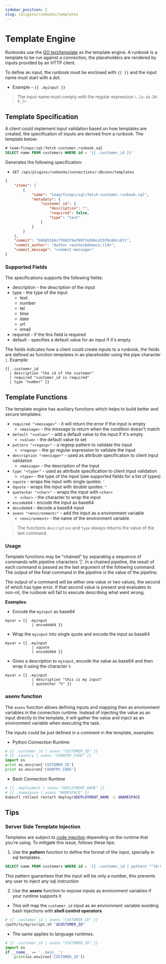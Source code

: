 ```yaml
---
sidebar_position: 2
slug: /plugins/runbooks/templates
---
```


# Template Engine

Runbooks use the [GO text/template](https://pkg.go.dev/text/template) as the template engine. A runbook is a template to be run against a connection, the placeholders are rendered by inputs provided by an HTTP client.

To define an input, the runbook must be enclosed with `{{ }}` and the input name must start with a dot.
- Example - `{{ .myinput }}`

> The input name must comply with the regular expression `\.[a-zA-Z0-9_]+`

## Template Specification

A client could implement input validation based on how templates are created, the specification of inputs are derived from a runbook.
The template below:

```sql
# team/finops/sql/fetch-customer.runbook.sql
SELECT name FROM customers WHERE id = '{{ .customer_id }}'
```

Generates the following specification:

- `GET /api/plugins/runbooks/connections/:dbconn/templates`

```json
{
    "items": [
        {
            "name": "team/finops/sql/fetch-customer.runbook.sql",
            "metadata": {
                "customer_id": {
                    "description": "",
                    "required": false,
                    "type": "text"
                }
            }
        }
    ],
    "commit": "b96851b9cf7065f9af0977e506cd1970c60cc87c",
    "commit_author": "Author <author@domain.tld>",
    "commit_message": "<commit-message>"
}
```


### Supported Fields

The specifications supports the following fields:

<!-- "text", "number", "tel", "time", "date", "url", "email" -->

- description - the description of the input
- type - the type of the input
  - text
  - number
  - tel
  - time
  - date
  - url
  - email
- required - if the this field is required
- default - specifies a default value for an input if it's empty

The fields indicates how a client could create inputs to a runbook, the fields are defined as function templates in an placeholder using the pipe character `|`. Example:

```
{{ .customer_id 
  | description "the id of the customer" 
  | required "customer_id is required"
  | type "number" }}
```

## Template Functions

The template engine has auxiliary functions which helps to build better and secure templates:

- `required "<message>"`  - it will return the error if the input is empty
  - `<message>` - the message to return when the condition doesn't match
- `default "<value>"` - add a default value to the input if it's empty
  - `<value>` - the default value to set
- `pattern "<regexp>"` - a regexp pattern to validate the input
  - `<regexp>` - the go regular expression to validate the input
- `description "<message>"` - used as attribute specification to client input validation
  - `<message>` - the description of the input
- `type "<type>"` - used as attribute specification to client input validation
  - `<type>` - the type of the input (see supported fields for a list of types)
- `squote` - wraps the input with single quotes: `'`
- `dquote` - wraps the input with double quotes: `"`
- `quotechar "<char>"` -  wraps the input with `<char>`
  - `<char>` - the character to wrap the input
- `encodeb64` - encode the input as base64
- `decodeb64` - decode a base64 input
- `asenv "<environment>"` - add the input as a environment variable
  - `<environment>` - the name of the environment variable

> The functions `description` and `type` always returns the value of the last command.

### Usage

Template functions may be "chained" by separating a sequence of commands with pipeline characters '|'. In a chained pipeline, the result of each command is passed as the last argument of the following command. The output of the final command in the pipeline is the value of the pipeline.

The output of a command will be either one value or two values, the second of which has type error. If that second value is present and evaluates to non-nil, the runbook will fail to execute describing what went wrong.

**Examples:**

- Encode the `myinput` as base64

```
myvar = {{ .myinput
            | encodeb64 }}
```

- Wrap the `myinput` into single quote and encode the input as base64

```
myvar = {{ .myinput
            | squote
            | encodeb64 }}
```

- Gives a description to `myinput`, encode the value as base64 and then wrap it using the character `%`

```
myvar = {{ .myinput
            | description "this is my input"
            | quotechar "%" }}
```

### asenv function

The `asenv` function allows defining inputs and mapping then as environment variables in the connection runtime.
Instead of injecting the value as an input directly to the template, it will gather the value and inject as an environment variable when executing the task.

The inputs could be just defined in a comment in the template, examples:

- Python Connection Runtime

```python
# {{ .customer_id | asenv "CUSTOMER_ID" }}
# {{ .country | asenv "COUNTRY_CODE" }}
import os
print os.environ['CUSTOMER_ID']
print os.environ['COUNTRY_CODE']
```

- Bash Connection Runtime

```bash
# {{ .deployment | asenv "DEPLOYMENT_NAME" }}
# {{ .namespace | asenv "NAMESPACE" }}
kubectl rollout restart deploy/$DEPLOYMENT_NAME -n $NAMESPACE
```

## Tips

### Server Side Template Injection

Templates are subject to [code injection](https://en.wikipedia.org/wiki/Code_injection#Server_Side_Template_Injection) depending on the runtime that you're using. To mitigate this issue, follows these tips:

1. Use the **pattern** function to define the format of the input, specially in sql templates.

```sql
SELECT name FROM customers WHERE id = '{{ .customer_id | pattern "^[0-9]+$" }}'
```

This pattern guarantees that the input will be only a number, this prevents any user to inject any sql instruction

2. Use the **asenv** function to expose inputs as environment variables if your runtime supports it

- This will map the `customer_id` input as an environment variable avoiding bash injections with **shell control operators**

```bash
# {{ .customer_id | asenv "CUSTOMER_ID" }}
/path/to/my/script.sh "$CUSTOMER_ID"
```

- The same applies to language runtimes.

```python
# {{ .customer_id | asenv "CUSTOMER_ID" }}
import os
if __name__ == '__main__':
    print(os.environ['CUSTOMER_ID'])
```


